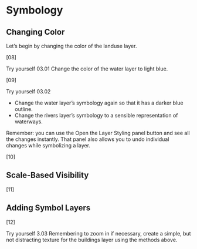 # Symbology

## Changing Color

Let’s begin by changing the color of the landuse layer.

[08]

Try yourself 03.01
Change the color of the water layer to light blue.

[09]

Try yourself 03.02
* Change the water layer’s symbology again so that it has a darker blue outline.
* Change the rivers layer’s symbology to a sensible representation of waterways.

Remember: you can use the Open the Layer Styling panel button and see all the changes instantly. That panel also allows you to undo individual changes while symbolizing a layer.

[10]

## Scale-Based Visibility

[11]

## Adding Symbol Layers

[12]

Try yourself 3.03
Remembering to zoom in if necessary, create a simple, but not distracting texture for the buildings layer using the
methods above.
